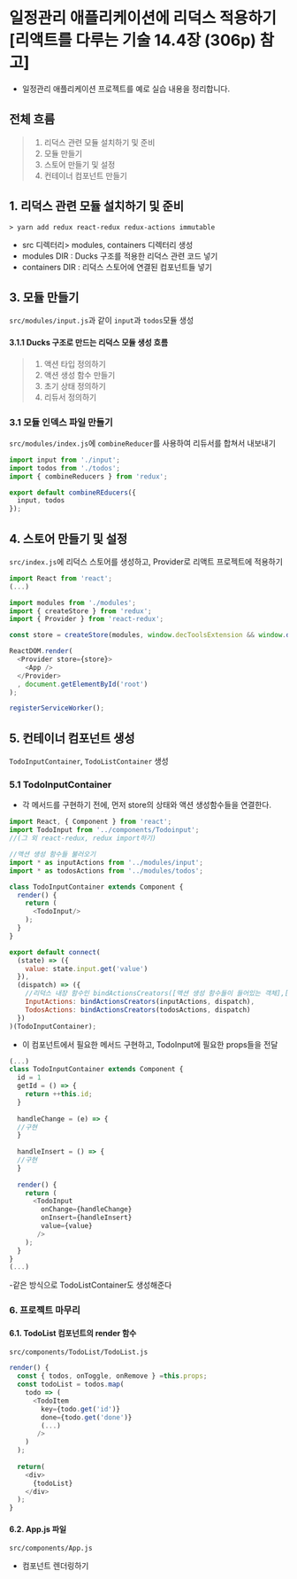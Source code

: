 # 일정관리 애플리케이션에 리덕스 적용하기 [리액트를 다루는 기술 14.4장 (306p) 참고]
- 일정관리 애플리케이션 프로젝트를 예로 실습 내용을 정리합니다.
## 전체 흐름
> 1. 리덕스 관련 모듈 설치하기 및 준비 
> 2. 모듈 만들기
> 3. 스토어 만들기 및 설정
> 4. 컨테이너 컴포넌트 만들기

## 1. 리덕스 관련 모듈 설치하기 및 준비
`> yarn add redux react-redux redux-actions immutable`
- src 디렉터리> modules, containers 디렉터리 생성
- modules DIR : Ducks 구조를 적용한 리덕스 관련 코드 넣기
- containers DIR : 리덕스 스토어에 연결된 컴포넌트들 넣기

## 3. 모듈 만들기
`src/modules/input.js`과 같이 `input`과  `todos`모듈 생성

#### 3.1.1 Ducks 구조로 만드는 리덕스 모듈 생성 흐름
> 1. 액션 타입 정의하기
> 2. 액션 생성 함수 만들기
> 3. 초기 상태 정의하기
> 4. 리듀서 정의하기

### 3.1 모듈 인덱스 파일 만들기
`src/modules/index.js`에 `combineReducer`를 사용하여 리듀서를 합쳐서 내보내기
```javascript
import input from './input';
import todos from './todos';
import { combineReducers } from 'redux';

export default combineREducers({
  input, todos
});
```

## 4. 스토어 만들기 및 설정
`src/index.js`에 리덕스 스토어를 생성하고, Provider로 리액트 프로젝트에 적용하기  
```javascript
import React from 'react';
(...)

import modules from './modules';
import { createStore } from 'redux';
import { Provider } from 'react-redux';

const store = createStore(modules, window.decToolsExtension && window.decToolsExtension());

ReactDOM.render(
  <Provider store={store}>
    <App />
  </Provider>
  , document.getElementById('root')
);

registerServiceWorker();
```

## 5. 컨테이너 컴포넌트 생성
`TodoInputContainer`, `TodoListContainer` 생성
### 5.1 TodoInputContainer
- 각 메서드를 구현하기 전에, 먼저 store의 상태와 액션 생성함수들을 연결한다. 
```javascript
import React, { Component } from 'react';
import TodoInput from '../components/Todoinput';
//(그 외 react-redux, redux import하기)

//액션 생성 함수들 불러오기
import * as inputActions from '../modules/input';
import * as todosActions from '../modules/todos';

class TodoInputContainer extends Component {
  render() {
    return (
      <TodoInput/>
    );
  }
}

export default connect(
  (state) => ({
    value: state.input.get('value')
  }),
  (dispatch) => ({
    //리덕스 내장 함수인 bindActionsCreators([액션 생성 함수들이 들어있는 객체],[dispatch])
    InputActions: bindActionsCreators(inputActions, dispatch),
    TodosActions: bindActionsCreators(todosActions, dispatch)
  })
)(TodoInputContainer);
```
- 이 컴포넌트에서 필요한 메서드 구현하고, TodoInput에 필요한 props들을 전달
```javascript
(...)
class TodoInputContainer extends Component {
  id = 1 
  getId = () => {
    return ++this.id;
  }
  
  handleChange = (e) => {
  //구현
  }
  
  handleInsert = () => {
  //구현
  }
  
  render() {
    return (
      <TodoInput
        onChange={handleChange}
        onInsert={handleInsert}
        value={value}
       />
    );
  }
}
(...)
```
-같은 방식으로 TodoListContainer도 생성해준다

### 6. 프로젝트 마무리
#### 6.1. TodoList 컴포넌트의 render 함수
`src/components/TodoList/TodoList.js`
```javascript
render() {
  const { todos, onToggle, onRemove } =this.props;
  const todoList = todos.map(
    todo => (
      <TodoItem
        key={todo.get('id')}
        done={todo.get('done')}
        (...)
       />
    )
  );
  
  return(
    <div>
      {todoList}
    </div>
  );
}
```
#### 6.2. App.js 파일
`src/components/App.js`
- 컴포넌트 렌더링하기
